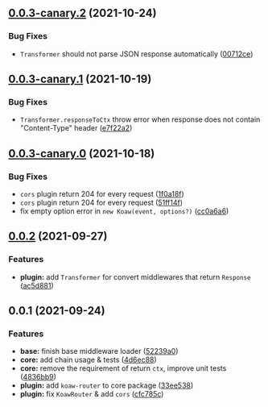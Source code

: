 ## [0.0.3-canary.2](https://github.com/arctome/koaw/compare/v0.0.3-canary.1...v0.0.3-canary.2) (2021-10-24)

### Bug Fixes

- `Transformer` should not parse JSON response automatically ([00712ce](https://github.com/arctome/koaw/commit/00712ce73dad09539c18e36d25a8ccc23e066f52))

## [0.0.3-canary.1](https://github.com/arctome/koaw/compare/v0.0.3-canary.0...v0.0.3-canary.1) (2021-10-19)

### Bug Fixes

- `Transformer.responseToCtx` throw error when response does not contain "Content-Type" header ([e7f22a2](https://github.com/arctome/koaw/commit/e7f22a24575bcaf77a302d2e393fdc854e92f421))

## [0.0.3-canary.0](https://github.com/arctome/koaw/compare/v0.0.2...v0.0.3-canary.0) (2021-10-18)

### Bug Fixes

- `cors` plugin return 204 for every request ([1f0a18f](https://github.com/arctome/koaw/commit/1f0a18fe2cf7d505df439e9256b58ebe9b803e96))
- `cors` plugin return 204 for every request ([51ff14f](https://github.com/arctome/koaw/commit/51ff14f80be5248e351a9018e0a789343dff0cb0))
- fix empty option error in `new Koaw(event, options?)` ([cc0a6a6](https://github.com/arctome/koaw/commit/cc0a6a62dfbeeb8e415a56abd7282519113ace6e))

## [0.0.2](https://github.com/arctome/koaw/compare/v0.0.1...v0.0.2) (2021-09-27)

### Features

- **plugin:** add `Transformer` for convert middlewares that return `Response` ([ac5d881](https://github.com/arctome/koaw/commit/ac5d88136d44d01d798d946b9b4453ef425e3afc))

## 0.0.1 (2021-09-24)

### Features

- **base:** finish base middleware loader ([52239a0](https://github.com/arctome/koaw/commit/52239a0e9222b11a61472cc27f01bba6a30fcc12))
- **core:** add chain usage & tests ([4d6ec88](https://github.com/arctome/koaw/commit/4d6ec88ecdf859797bff9283c79c6822678617f7))
- **core:** remove the requirement of return `ctx`, improve unit tests ([4836bb9](https://github.com/arctome/koaw/commit/4836bb94230f9e6b1ad16461d56a047c0848cd04))
- **plugin:** add `koaw-router` to core package ([33ee538](https://github.com/arctome/koaw/commit/33ee538699ef6e96aff6fbe063df1906812316be))
- **plugin:** fix `KoawRouter` & add `cors` ([cfc785c](https://github.com/arctome/koaw/commit/cfc785c1bd3f46d2f066e556eedd061aa32eec46))
